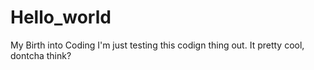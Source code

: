 # Hello_world
My Birth into Coding
I'm just testing this codign thing out. It pretty cool, dontcha think?
